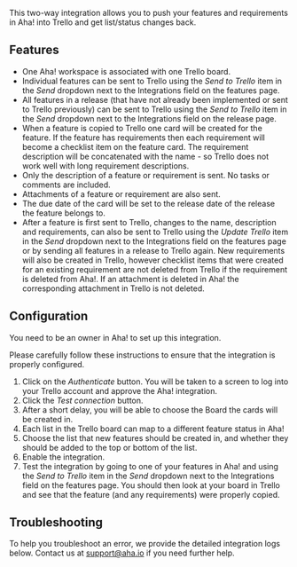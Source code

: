 This two-way integration allows you to push your features and requirements in Aha! into Trello and get list/status changes back.

## Features

* One Aha! workspace is associated with one Trello board.
* Individual features can be sent to Trello using the _Send to Trello_ item in the _Send_ dropdown next to the Integrations field on the features page.
* All features in a release (that have not already been implemented or sent to Trello previously) can be sent to Trello using the _Send to Trello_ item in the _Send_ dropdown next to the Integrations field on the release page.
* When a feature is copied to Trello one card will be created for the feature. If the feature has requirements then each requirement will become a checklist item on the feature card. The requirement description will be concatenated with the name - so Trello does not work well with long requirement descriptions.
* Only the description of a feature or requirement is sent. No tasks or comments are included. 
* Attachments of a feature or requirement are also sent.
* The due date of the card will be set to the release date of the release the feature belongs to.
* After a feature is first sent to Trello, changes to the name, description and requirements, can also be sent to Trello using the _Update Trello_ item in the _Send_ dropdown next to the Integrations field on the features page or by sending all features in a release to Trello again. New requirements will also be created in Trello, however checklist items that were created for an existing requirement are not deleted from Trello if the requirement is deleted from Aha!. If an attachment is deleted in Aha! the corresponding attachment in Trello is not deleted.

## Configuration

You need to be an owner in Aha! to set up this integration.

Please carefully follow these instructions to ensure that the integration is properly configured.

1. Click on the _Authenticate_ button. You will be taken to a screen to log into your Trello account and approve the Aha! integration.
2. Click the _Test connection_ button.
3. After a short delay, you will be able to choose the Board the cards will be created in.
4. Each list in the Trello board can map to a different feature status in Aha!
5. Choose the list that new features should be created in, and whether they should be added to the top or bottom of the list.
6. Enable the integration.
7. Test the integration by going to one of your features in Aha! and using the _Send to Trello_ item in the _Send_ dropdown next to the Integrations field on the features page. You should then look at your board in Trello and see that the feature (and any requirements) were properly copied.


## Troubleshooting

To help you troubleshoot an error, we provide the detailed integration logs below. Contact us at support@aha.io if you need further help.
